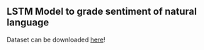 LSTM Model to grade sentiment of natural language
-------------------------------------------------

Dataset can be downloaded [here](https://www.kaggle.com/code/barirahzainal/my-project-family-guy-dialogues)!

